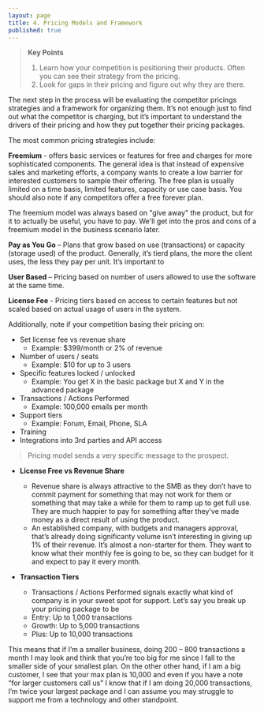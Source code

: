 ```yaml
---
layout: page
title: 4. Pricing Models and Framework
published: true
---
```


> **Key Points**
> 1. Learn how your competition is positioning their products. Often you can see their strategy from the pricing.
> 2. Look for gaps in their pricing and figure out why they are there.

The next step in the process will be evaluating the competitor pricings strategies and a framework for organizing them. It’s not enough just to find out what the competitor is charging, but it’s important to understand the drivers of their pricing and how they put together their pricing packages. 

The most common pricing strategies include:

**Freemium** - offers basic services or features for free and charges for more sophisticated components. The general idea is that instead of expensive sales and marketing efforts, a company wants to create a low barrier for interested customers to sample their offering. The free plan is usually limited on a time basis, limited features, capacity or use case basis.	 You should also note if any competitors offer a free forever plan. 

The freemium model was always based on "give away" the product, but for it to actually be useful, you have to pay. We'll get into the pros and cons of a freemium model in the business scenario later.

**Pay as You Go** – Plans that grow based on use (transactions) or capacity (storage used) of the product.  Generally, it’s tierd plans, the more the client uses, the less they pay per unit. It’s important to 

**User Based** – Pricing based on number of users allowed to use the software at the same time.

**License Fee** - Pricing tiers based on access to certain features but not scaled based on actual usage of users in the system.

Additionally, note if your competition basing their pricing on:

- Set license fee vs revenue share
	- Example: $399/month or 2% of revenue
- Number of users / seats
	- Example: $10 for up to 3 users
- Specific features locked / unlocked
   - Example: You get X in the basic package but X and Y in the advanced package 
- Transactions / Actions Performed
   - Example: 100,000 emails per month
- Support tiers
    - Example: Forum, Email, Phone, SLA
- Training
- Integrations into 3rd parties and API access

>Pricing model sends a very specific message to the prospect.

- **License Free vs Revenue Share**
    - Revenue share is always attractive to the SMB as they don’t have to commit payment for something that may not work for them or something that may take a while for them to ramp up to get full use.  They are much happier to pay for something after they’ve made money as a direct result of using the product. 
    - An established company, with budgets and managers approval, that’s already doing significanty volume isn’t interesting in giving up 1% of their revenue. It’s almost a non-starter for them.  They want to know what their monthly fee is going to be, so they can budget for it and expect to pay it every month. 

- **Transaction Tiers**
	- Transactions / Actions Performed signals exactly what kind of company is in your sweet spot for support.  Let’s say you break up your pricing package to  be
    - Entry: Up to 1,000 transactions
    - Growth: Up to 5,000 transactions
    - Plus: Up to 10,000 transactions

This means that if I’m a smaller business, doing 200 – 800 transactions a month I may look and think that you’re too big for me since I fall to the smaller side of your smallest plan. On the other other hand, if I am a big customer, I see that your max plan is 10,000 and even if you have a note “for larger customers call us” I know that if I am doing 20,000 transactions, I’m twice your largest package and I can assume you may struggle to support me from a technology and other standpoint.
